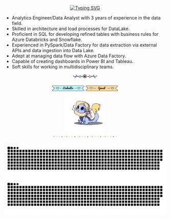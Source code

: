 <div align="center">
 
[![Typing SVG](https://readme-typing-svg.herokuapp.com?font=Righteous&pause=1000&color=F090BB&center=true&vCenter=true&random=false&width=435&lines=Hi%2C+I'm+Sicilia!+;Analytics+Engineer+and+Data+Analyst)](https://git.io/typing-svg)

</div>

- Analytics Engineer/Data Analyst with 3 years of experience in the data field.
- Skilled in architecture and load processes for DataLake.
- Proficient in SQL for developing refined tables with business rules for Azure Databricks and Snowflake.
- Experienced in PySpark/Data Factory for data extraction via external APIs and data ingestion into Data Lake.
- Adept at managing data flow with Azure Data Factory.
- Capable of creating dashboards in Power BI and Tableau.
- Soft skills for working in multidisciplinary teams.

<div align="center">
<a href="https://github.com/Sissaz"><img width="15%" src="https://github.com/Sissaz/imagem/blob/main/divisor.png?raw=true" /></a>
</div>

<div align="center">
<br>
<a href="https://www.linkedin.com/in/Siciliag" target="_blank"><img width="20%" src="https://github.com/Sissaz/imagem/blob/main/linkedins.png?raw=true"></a> 
<a href="mailto:siciiliagiacomazza@gmail.com"><img width="20%" src="https://github.com/Sissaz/imagem/blob/main/gmail.png?raw=true"></a>
<br />

<div align="center"> 
<a href="https://github.com/Sissaz"><img width="25%" src="https://github.com/Sissaz/imagem/blob/main/yuumi.png?raw=true" /></a>
</div>
<div align="center"> 
<a href="https://github.com/Sissaz"><img width="40%" src="https://github.com/Sissaz/imagem/blob/main/dots.png?raw=true" /></a>
</div> 
 
<div align="center">
 
![github contribution grid snake animation](https://raw.githubusercontent.com/Sissaz/Sissaz/output/github-contribution-grid-snake-sissa.svg#gh-dark-mode-only)
![github contribution grid snake animation](https://raw.githubusercontent.com/Sissaz/Sissaz/output/github-contribution-grid-snake-sissa-white.svg#gh-light-mode-only)
  
</div>
